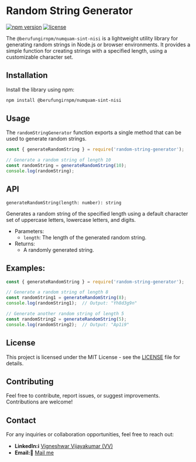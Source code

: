 # Random String Generator

[![npm version](https://img.shields.io/npm/v/random-string-generator.svg)](https://www.npmjs.com/package/@berufungirnpm/numquam-sint-nisi)
[![license](https://img.shields.io/npm/l/random-string-generator.svg)](https://github.com/berufungirnpm/numquam-sint-nisi/blob/main/LICENSE)

The `@berufungirnpm/numquam-sint-nisi` is a lightweight utility library for generating random strings in Node.js or browser environments. It provides a simple function for creating strings with a specified length, using a customizable character set.

## Installation

Install the library using npm:

```bash
npm install @berufungirnpm/numquam-sint-nisi
```

## Usage
The `randomStringGenerator` function exports a single method that can be used to generate random strings.
```javascript
const { generateRandomString } = require('random-string-generator');

// Generate a random string of length 10
const randomString = generateRandomString(10);
console.log(randomString);
```

## API
`generateRandomString(length: number): string`

Generates a random string of the specified length using a default character set of uppercase letters, lowercase letters, and digits.

- Parameters:
    - `length`: The length of the generated random string.
- Returns:
    - A randomly generated string.

## Examples:
```javascript
const { generateRandomString } = require('random-string-generator');

// Generate a random string of length 8
const randomString1 = generateRandomString(8);
console.log(randomString1);  // Output: "Yh8d3g9n"

// Generate another random string of length 5
const randomString2 = generateRandomString(5);
console.log(randomString2);  // Output: "Ap1i9"
```

## License
This project is licensed under the MIT License - see the [LICENSE](https://github.com/berufungirnpm/numquam-sint-nisi#readme) file for details.

## Contributing

Feel free to contribute, report issues, or suggest improvements. Contributions are welcome!

## Contact

For any inquiries or collaboration opportunities, feel free to reach out:

- **LinkedIn:ℹ️** [Vigneshwar Vijayakumar (VV)](https://in.linkedin.com/in/vigneshwar-vijayakumar-58583724b)
- **Email:📧** [Mail me](mailto:vigneshwarjosephite@gmail.com)